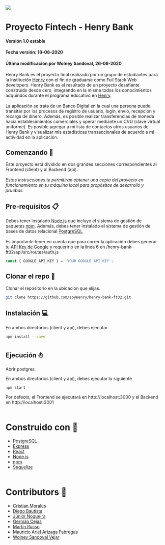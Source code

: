 <p align='left'>
    <img src='https://static.wixstatic.com/media/85087f_0d84cbeaeb824fca8f7ff18d7c9eaafd~mv2.png/v1/fill/w_160,h_30,al_c,q_85,usm_0.66_1.00_0.01/Logo_completo_Color_1PNG.webp' </img>
</p>

# Proyecto Fintech - Henry Bank
#### Versión 1.0 estable
#### Fecha versión: 18-08-2020
#### Última modificación por Wolney Sandoval, 26-08-2020

Henry Bank es el proyecto final realizado por un grupo de estudiantes para la institución [Henry](https://www.linkedin.com/school/soyhenry/) con el fin de graduarse como Full Stack Web developers. Henry Bank es el resultado de un proyecto desafiante construído desde cero, integrando en la misma todos los conocimientos adquiridos durante el programa educativo en [Henry](https://www.linkedin.com/school/soyhenry/).
<br><br>
La aplicación se trata de un Banco Digital en la cual una persona puede transitar por los procesos de registro de usuario, login, envío, recepción y recarga de dinero. Además, es posible realizar transferencias de moneda hacia establecimientos comerciales y operar mediante un CVU (clave virtual uniforme). Es posible agregar a mi lista de contactos otros usuarios de Henry Bank y visualizar mis estadísticas transaccionales de acuerdo a mi actividad en la aplicación.

## Comenzando :rocket:

Este proyecto está dividido en dos grandes secciones correspondientes al Frontend (client) y al Backend (api).
<br><br>
<i>Estas instrucciones te permitirán obtener una copia del proyecto en funcionamiento en tu máquina local para propósitos de desarrollo y pruebas.</i>
<br>

## Pre-requisitos :clipboard:

Debes tener instalado [Node.js](https://nodejs.org/es/download/) que incluye el sistema de gestión de paquetes [npm](https://www.npmjs.com/). Además, debes tener instalado el sistema de gestión de bases de datos relacional [PostgreSQL](https://www.postgresql.org/download/)
<br><br>
Es importante tener en cuenta que para correr la aplicación debes generar tu [API Key de Google](https://developers.google.com/maps/documentation/javascript/get-api-key) y requerirlo en la línea 6 en /henry-bank-ft02/api/src/routes/auth.js

```javascript
const { GOOGLE_API_KEY } = 'YOUR GOOGLE API KEY';
```


## Clonar el repo :floppy_disk:

Clonar el repositorio en la ubicación que elijas.

```bash
git clone https://github.com/soyHenry/henry-bank-ft02.git
```

## Instalación :computer:

En ambos directorios (client y api), debes ejecutar

```bash
npm install --save
```

## Ejecución :boat:

Abrir postgres.

En ambos directorios (client y api), debes ejecutar lo siguiente

```bash
npm start
```
Por defecto, el Frontend se ejecutará en http://localhost:3000 y el Backend en http://localhost:3001
<br><br>

# Construido con :hammer:

* [PostgreSQL](https://www.postgresql.org/)
* [Express](https://expressjs.com/)
* [React](https://reactjs.org/)
* [Node.js](https://nodejs.org/en/)
* [npm](https://www.npmjs.com/)
* [Sequelize](https://sequelize.org/)
<br><br>

# Contributors :busts_in_silhouette:

* [Cristian Morales](https://www.linkedin.com/in/cristiansmorales/)
* [Diego Bautista]()
* [Júnior Nogueira](https://www.linkedin.com/in/júnior-nogueira-34826261/)
* [Germán Cejas](https://www.linkedin.com/in/german-cejas/)
* [Martín Russo](https://www.linkedin.com/in/martin-russo/)
* [Mauricio Ariel Arizaga Fabregas](https://www.linkedin.com/in/mauricioarielarizaga/)
* [Wolney Sandoval Vejar](https://www.linkedin.com/in/wolney-sandoval-vejar-851533a5/)
